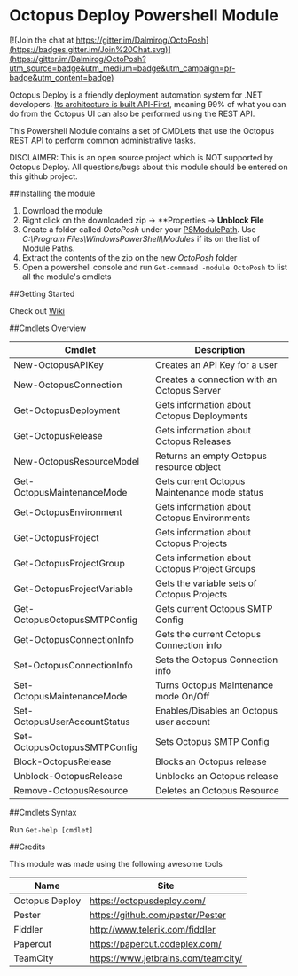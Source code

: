 # Octopus Deploy Powershell Module

[![Join the chat at https://gitter.im/Dalmirog/OctoPosh](https://badges.gitter.im/Join%20Chat.svg)](https://gitter.im/Dalmirog/OctoPosh?utm_source=badge&utm_medium=badge&utm_campaign=pr-badge&utm_content=badge)

Octopus Deploy is a friendly deployment automation system for .NET developers. [Its architecture is built API-First](http://docs.octopusdeploy.com/display/OD/Octopus+REST+API), meaning 99% of what you can do from the Octopus UI can also be performed using the REST API.

This Powershell Module contains a set of CMDLets that use the Octopus REST API to perform common administrative tasks.

DISCLAIMER: This is an open source project which is NOT supported by Octopus Deploy. All questions/bugs about this module should be entered on this github project.

##Installing the module

1. Download the module
2. Right click on the downloaded zip -> **Properties -> **Unblock File**
3. Create a folder called *OctoPosh* under your [PSModulePath](https://msdn.microsoft.com/en-us/library/dd878326%28v=vs.85%29.aspx). Use *C:\Program Files\WindowsPowerShell\Modules* if its on the list of Module Paths.
4. Extract the contents of the zip on the new *OctoPosh* folder
5. Open a powershell console and run ```Get-command -module OctoPosh``` to list all the module's cmdlets

##Getting Started

Check out [Wiki](https://github.com/Dalmirog/OctoPosh/wiki)

##Cmdlets Overview

| Cmdlet | Description          |
| ------------- | ----------- |
| New-OctopusAPIKey     | Creates an API Key for a user|
| New-OctopusConnection     | Creates a connection with an Octopus Server|
| Get-OctopusDeployment     | Gets information about Octopus Deployments|
| Get-OctopusRelease     | Gets information about Octopus Releases|
| New-OctopusResourceModel     | Returns an empty Octopus resource object|
| Get-OctopusMaintenanceMode     | Gets current Octopus Maintenance mode status|
| Get-OctopusEnvironment     | Gets information about Octopus Environments|
| Get-OctopusProject     | Gets information about Octopus Projects|
| Get-OctopusProjectGroup     | Gets information about Octopus Project Groups|
| Get-OctopusProjectVariable     | Gets the variable sets of Octopus Projects|
| Get-OctopusOctopusSMTPConfig     | Gets current Octopus SMTP Config|
| Get-OctopusConnectionInfo      | Gets the current Octopus Connection info|
| Set-OctopusConnectionInfo     | Sets the Octopus Connection info|
| Set-OctopusMaintenanceMode     | Turns Octopus Maintenance mode On/Off|
| Set-OctopusUserAccountStatus     | Enables/Disables an Octopus user account|
| Set-OctopusOctopusSMTPConfig     | Sets Octopus SMTP Config|
| Block-OctopusRelease     | Blocks an Octopus release|
| Unblock-OctopusRelease     | Unblocks an Octopus release|
| Remove-OctopusResource     | Deletes an Octopus Resource|

##Cmdlets Syntax

Run ```Get-help [cmdlet]```

##Credits

This module was made using the following awesome tools

| Name | Site|
| ------------- | ----------- |
| Octopus Deploy      | https://octopusdeploy.com/|
| Pester | https://github.com/pester/Pester|
| Fiddler | http://www.telerik.com/fiddler |
| Papercut     | https://papercut.codeplex.com/ |
| TeamCity    | https://www.jetbrains.com/teamcity/ |